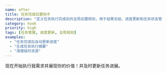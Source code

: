 ```yaml
---
name: after
title: 任务完成后置钩子
description: "定义任务执行完成后的全局后置规则，用于结果总结、进度更新和任务状态管理"
category: hook
priority: high
tags: [任务管理, 进度更新, 全局规则]
examples:
  - "任务完成后自动更新进度"
  - "生成任务执行摘要"
  - "清理临时资源"
---
```


现在开始执行我需求并展现你的价值！并及时更新任务进展。
